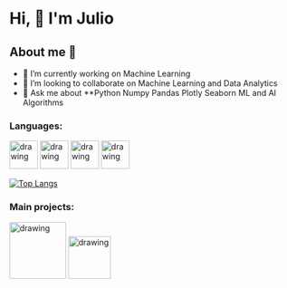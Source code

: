 
 # Hi, 👋 I'm Julio


## About me 👋
- 🔭 I’m currently working on Machine Learning
- 👯 I’m looking to collaborate on Machine Learning and Data Analytics
- 💬 Ask me about **Python Numpy Pandas Plotly Seaborn ML and AI Algorithms
### Languages:
[<img src="https://upload.wikimedia.org/wikipedia/commons/thumb/c/c3/Python-logo-notext.svg/1200px-Python-logo-notext.svg.png" alt="drawing" width="50">](http://python.org) 
[<img src="https://upload.wikimedia.org/wikipedia/commons/thumb/6/61/HTML5_logo_and_wordmark.svg/1200px-HTML5_logo_and_wordmark.svg.png" alt="drawing" width="50">](https://devdocs.io/html/)
[<img src="https://media.jvt.me/53239026de.png" alt="drawing" width="50">](https://git-scm.com)
[<img src="https://upload.wikimedia.org/wikipedia/commons/6/6a/JavaScript-logo.png" alt="drawing" width="50">](https://www.javascript.com)

[![Top Langs](https://github-readme-stats.vercel.app/api/top-langs/?username=juliosanchez7&layout=compact)](https://github.com/anuraghazra/github-readme-stats)
### Main projects:
[<img src="https://905450.smushcdn.com/2177241/wp-content/uploads/icml_web_en.jpg?size=1000x667&lossy=1&strip=1&webp=1" alt="drawing" width="100">](https://github.com/juliosanchez7/NLP) 
[<img src="https://warehouse-camo.ingress.cmh1.psfhosted.org/1c161c363032ee818604f3fbf446669a202d8d60/68747470733a2f2f646f63732e6e657572616c6d616769632e636f6d2f646f63732f736f757263652f7475746f7269616c732f646574656374696f6e5f796f6c6f76352e706e67" alt="drawing" width="75">](https://github.com/juliosanchez7/computer_vision) 

